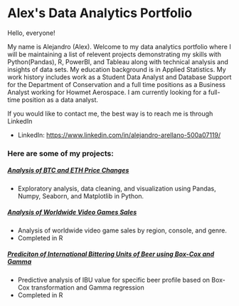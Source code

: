 # Alex's Data Analytics Portfolio 

Hello, everyone! 

My name is Alejandro (Alex). Welcome to my data analytics portfolio where I will be maintaining a list of relevent projects demonstrating my skills with Python(Pandas), R, PowerBI, and Tableau along with technical analysis and insights of data sets. My education background is in Applied Statistics. My work history includes work as a Student Data Analyst and Database Support for the Department of Conservation and a full time positions as a Business Analyst working for Howmet Aerospace. I am currently looking for a full-time position as a data analyst.

If you would like to contact me, the best way is to reach me is through LinkedIn
- LinkedIn: https://www.linkedin.com/in/alejandro-arellano-500a07119/

### Here are some of my projects: 

##### [Analysis of BTC and ETH Price Changes](https://github.com/alejandroarellano1/Alexs-Portfolio/blob/main/BTC_ETH_Prices_Analysis.ipynb)
- Exploratory analysis, data cleaning, and visualization using Pandas, Numpy, Seaborn, and Matplotlib in Python. 

##### [Analysis of Worldwide Video Games Sales](https://github.com/alejandroarellano1/Alexs-Portfolio/blob/main/Analysis-of-Worldwide-Video-Game-Sales.pdf)
- Analysis of worldwide video game sales by region, console, and genre. 
- Completed in R

##### [Prediciton of International Bittering Units of Beer using Box-Cox and Gamma](https://github.com/alejandroarellano1/Alexs-Portfolio/blob/main/Analysis%20of%20Beer%20IBU%20with%20Gamma%20and%20Box-Cox.pdf)
- Predictive analysis of IBU value for specific beer profile based on Box-Cox transformation and Gamma regression
- Completed in R






